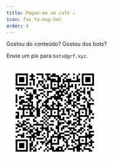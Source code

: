 ```yaml
---
title: Pague-me um café ☕️
icon: fas fa-mug-hot
order: 4
---
```


Gostou do conteúdo? Gostou dos bots?

Envie um pix para `bots@grf.xyz`.

<img src="/assets/img/pix.jpg" alt="QRCode da chave pix bots@grf.xyz" style="width:50%">
